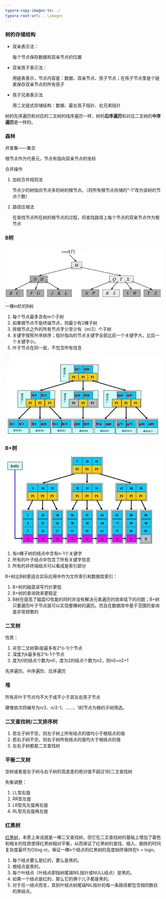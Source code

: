 ```yaml
---
typora-copy-images-to: ./
typora-root-url: ..\images
---
```


### 树的存储结构

- 双亲表示法：

  每个节点保存数据和双亲节点的位置

- 双亲孩子表示法：

  用链表表示，节点内容是：数据、双亲节点、孩子节点；在孩子节点里是个链表保存双亲节点的所有孩子

- 孩子兄弟表示法

  用二叉链式存储结构：数据、最左孩子指针、右兄弟指针



树的先序遍历和对应的二叉树的线序遍历一样，树的**后序遍历**和对应二叉树的**中序遍历**是一样的。



### 森林

并查集——集合

根节点作为代表元，节点有指向双亲节点的坐标

合并操作

1. 加权合并规则法

   节点少的树指向节点多的树的根节点。（将所有根节点存储的“-1”改为该树的节点个数）

2. 路径压缩法

   在查找节点所在树的根节点的过程，将查找路径上每个节点的双亲节点作为根节点


### B树

![1533523391882](1533523391882.png)

一棵m阶的B树

1. 每个节点最多含有m个子树
2. 如果根节点不是终端节点，则最少有2棵子树
3. 除根节点之外的所有节点字少至少有（m/2）个子树
4. 关键字按照升序排序；指针指向的节点关键字全部比前一个关键字大，比后一个关键字小。
5. 叶子节点在同一层，不包含所有信息

![1533523598218](1533523598218.png)



### B+树

![1533523773737](1533523773737.png)

1. 有n棵子树的结点中含有n-1个关键字
2. 所有的叶子结点中包含了所有关键字信息
3. 所有的非终端结点可以看成是索引部分

B+树比B树更适合实际应用中作为文件索引和数据库索引：

1. B+树的磁盘读写代价更低
2. B+树的查询效率更稳定
3. B树在提高了磁盘IO性能的同时并没有解决元素遍历的效率低下的问题；B+树只要遍历叶子节点就可以实现整棵树的遍历。而且在数据库中基于范围的查询是非常频繁的

### 二叉树

性质：

1. 非空二叉树第i层最多有2^(i-1)个节点
2. 深度为k最多有2^k-1个节点
3. 度为0的结点个数为n0，度为2的结点个数为n2，则n0=n2+1

先序遍历，中序遍历、后序遍历

### 堆

所有非叶子节点均不大于或不小于其左右孩子节点

建堆依次将编号为n/2、n/2-1、……、1的节点为根的子树筛选。

### 二叉查找树/二叉排序树

1. 若左子树不空，则左子树上所有结点的值均小于根结点的值
2. 若右子树不空，则右子树所有结点的值均大于根结点的值
3. 左右子树都是二叉查找树

### 平衡二叉树

空树或者是左子树与右子树的高度差的绝对值不超过1的二叉查找树

失衡调整：

1. LL型右旋
2. RR型左旋
3. LR型先左旋再右旋
4. RL型先右旋再左旋

### 红黑树

[红黑树](https://github.com/julycoding/The-Art-Of-Programming-By-July/blob/master/ebook/zh/03.01.md)，本质上来说就是一棵二叉查找树，但它在二叉查找树的基础上增加了着色和相关的性质使得红黑树相对平衡，从而保证了红黑树的查找、插入、删除的时间复杂度最坏为O(log n)，保证一棵n个结点的红黑树的高度始终保持在h = logn。


1. 每个结点要么是红的，要么是黑的。  
2. 根结点是黑的。  
3. 每个叶结点（叶结点即指树尾端NIL指针或NULL结点）是黑的。  
4. 如果一个结点是红的，那么它的俩个儿子都是黑的。  
5. 对于任一结点而言，其到叶结点树尾端NIL指针的每一条路径都包含相同数目的黑结点。  
